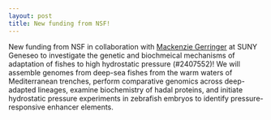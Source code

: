 ```yaml
---
layout: post
title: New funding from NSF!
---
```


New funding from NSF in collaboration with [Mackenzie Gerringer](https://www.geneseo.edu/gerringer-mackenzie) at SUNY Geneseo to investigate the genetic and biochmeical mechanisms of adaptation of fishes to high hydrostatic pressure (#2407552)! We will assemble genomes from deep-sea fishes from the warm waters of Mediterranean trenches, perform comparative genomics across deep-adapted lineages, examine biochemistry of hadal proteins, and initiate hydrostatic pressure experiments in zebrafish embryos to identify pressure-responsive enhancer elements.   

